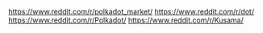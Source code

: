 https://www.reddit.com/r/polkadot_market/
https://www.reddit.com/r/dot/
https://www.reddit.com/r/Polkadot/
https://www.reddit.com/r/Kusama/
